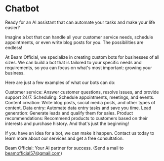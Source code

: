 # Chatbot

Ready for an AI assistant that can automate your tasks and make your life easier?

Imagine a bot that can handle all your customer service needs, schedule appointments, or even write blog posts for you. The possibilities are endless!

At Beam Official, we specialize in creating custom bots for businesses of all sizes. We can build a bot that is tailored to your specific needs and requirements, so you can focus on what's most important: growing your business.

Here are just a few examples of what our bots can do:

Customer service: Answer customer questions, resolve issues, and provide support 24/7.
Scheduling: Schedule appointments, meetings, and events.
Content creation: Write blog posts, social media posts, and other types of content.
Data entry: Automate data entry tasks and save you time.
Lead generation: Generate leads and qualify them for sales.
Product recommendations: Recommend products to customers based on their interests and purchase history.
And that's just the beginning!

If you have an idea for a bot, we can make it happen. Contact us today to learn more about our services and get a free consultation.

Beam Official: Your AI partner for success.    (Send a mail to beamofficial57@gmail.com)
